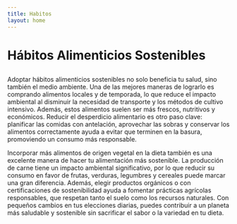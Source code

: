 ```yaml
---
title: Habitos
layout: home
---
```


# Hábitos Alimenticios Sostenibles
##
Adoptar hábitos alimenticios sostenibles no solo beneficia tu salud, sino también el medio ambiente.
Una de las mejores maneras de lograrlo es comprando alimentos locales y de temporada, lo que reduce
el impacto ambiental al disminuir la necesidad de transporte y los métodos de cultivo intensivo.
Además, estos alimentos suelen ser más frescos, nutritivos y económicos. Reducir el desperdicio
alimentario es otro paso clave: planificar las comidas con antelación, aprovechar las sobras y
conservar los alimentos correctamente ayuda a evitar que terminen en la basura, promoviendo un
consumo más responsable.

Incorporar más alimentos de origen vegetal en la dieta también es una excelente manera
de hacer tu alimentación más sostenible. La producción de carne tiene un impacto ambiental
significativo, por lo que reducir su consumo en favor de frutas, verduras, legumbres y
cereales puede marcar una gran diferencia. Además, elegir productos orgánicos o con certificaciones
de sostenibilidad ayuda a fomentar prácticas agrícolas responsables, que respetan tanto el suelo 
como los recursos naturales. Con pequeños cambios en tus elecciones diarias, puedes contribuir 
a un planeta más saludable y sostenible sin sacrificar el sabor o la variedad en tu dieta.
